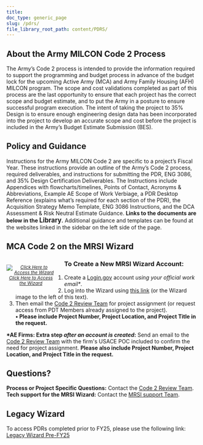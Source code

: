 ```yaml
---
title: 
doc_type: generic_page
slug: /pdrs/
file_library_root_path: content/PDRS/
---
```


## About the Army MILCON Code 2 Process

The Army’s Code 2 process is intended to provide the information required to support the programming and budget process in advance of the budget lock for the upcoming Active Army (MCA) and Army Family Housing (AFH) MILCON program. The scope and cost validations completed as part of this process are the last opportunity to ensure that each project has the correct scope and budget estimate, and to put the Army in a posture to ensure successful program execution. The intent of taking the project to 35% Design is to ensure enough engineering design data has been incorporated into the project to develop an accurate scope and cost before the project is included in the Army’s Budget Estimate Submission (BES).

## Policy and Guidance

Instructions for the Army MILCON Code 2 are specific to a project’s Fiscal Year. These instructions provide an outline of the Army’s Code 2 process, required deliverables, and instructions for submitting the PDR, ENG 3086, and 35% Design Certification Deliverables.  The Instructions include Appendices with flowcharts/timelines, Points of Contact, Acronyms & Abbreviations, Example AE Scope of Work Verbiage, a PDR Desktop Reference (explains what’s required for each section of the PDR), the Acquisition Strategy Memo Template, ENG 3086 Instructions, and the DCA Assessment & Risk Neutral Estimate Guidance. 
<b>Links to the documents are below in the <span style="font-size:larger">Library</span>.</b> 
Additional guidance and templates can be found at the websites linked in the sidebar on the left side of the page.

## MCA Code 2 on the MRSI Wizard
<div>
  <div style="width: 128px; float: left; margin: 1em 2em 1em 0; font-style: italic; font-size:smaller; text-align:center;">
    <a href="https://wizards.mrsi.erdc.dren.mil/"><img src="/admin/images/uploads/mbp-wizard-256x256.png" alt="Click Here to Access the Wizard"/>Click Here to Access the Wizard</a>
  </div>

### To Create a New MRSI Wizard Account:
1. Create a <a href="https://secure.login.gov/sign_up/enter_email" target="_blank">Login.gov</a> account _using your official work email*_.
2. Log into the Wizard using <a href="https://wizards.mrsi.erdc.dren.mil/">this link</a> (or the Wizard image to the left of this text).
3. Then email the [Code 2 Review Team](mailto:DLL-CELRL-Code-2-Review-Team@usace.army.mil?subject=Request%20for%20Wizard%20Project%20Assignment) for project assignment (or request access from PDT Members already assigned to the project).</br>
<b>•	Please include Project Number, Project Location, and Project Title in the request.</b>

<b>*AE Firms: Extra step _after an account is created_:</b> Send an email to the [Code 2 Review Team](mailto:DLL-CELRL-Code-2-Review-Team@usace.army.mil?subject=Code%202%20Support%20) with the firm's USACE POC included to confirm the need for project assignment. <b>Please also include Project Number, Project Location, and Project Title in the request.</b>

</div>

<div style="clear: both">

## Questions?
**Process or Project Specific Questions:** Contact the [Code 2 Review Team](mailto:DLL-CELRL-Code-2-Review-Team@usace.army.mil?subject=Code%202%20Support%20).</br>
**Tech support for the MRSI Wizard:** Contact the [MRSI support Team](mailto:mrsi_support@usace.army.mil).

</div>

## Legacy Wizard

To access PDRs completed prior to FY25, please use the following link:</br> 
[Legacy Wizard Pre-FY25](https://rfpwizard.mrsi.erdc.dren.mil/wizards/pdrsw/Client/WizardApplication.application)

